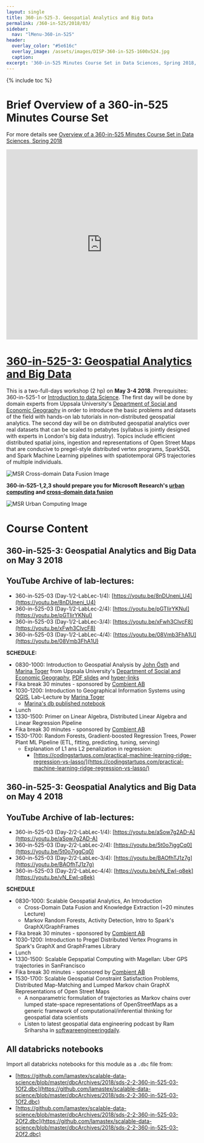 ```yaml
---
layout: single
title: 360-in-525-3. Geospatial Analytics and Big Data
permalink: /360-in-525/2018/03/
sidebar:
  nav: "lMenu-360-in-525"
header:
  overlay_color: "#5e616c"
  overlay_image: /assets/images/DISP-360-in-525-1600x524.jpg
  caption: 
excerpt: '360-in-525 Minutes Course Set in Data Sciences, Spring 2018, Uppsala -- Learn data sciences from domain experts and its mathematical foundations while getting your hands dirty with real data.<br /><br /><br />{::nomarkdown}<iframe style="display: inline-block;" src="https://ghbtns.com/github-btn.html?user=lamastex&repo=scalable-data-science&type=star&count=true&size=large" frameborder="0" scrolling="0" width="160px" height="30px"></iframe> <iframe style="display: inline-block;" src="https://ghbtns.com/github-btn.html?user=lamastex&repo=scalable-data-science&type=fork&count=true&size=large" frameborder="0" scrolling="0" width="158px" height="30px"></iframe>{:/nomarkdown}'
---
```

{% include toc %}

# Brief Overview of a 360-in-525 Minutes Course Set
 
For more details see [Overview of a 360-in-525 Minutes Course Set in Data Sciences, Spring 2018](https://lamastex.github.io/scalable-data-science/360-in-525/2018/) 

<html>
<script src="https://unpkg.com/@ungap/custom-elements-builtin"></script>
<script type="module" src="https://unpkg.com/x-frame-bypass"></script>

<iframe src="https://emm.newsbrief.eu/NewsBrief/clusteredition/en/latest_fi.html"
        width="100%" height="500" frameborder="0"
        sandbox>
  <p>
    <a href="https://developer.mozilla.org/en-US/docs/Glossary">
       Fallback link for browsers that don't support iframes
    </a>
  </p>
</iframe>
</html>


<html>
  <head>
    <script type="text/javascript" src="https://www.gstatic.com/charts/loader.js"></script>
    <script type="text/javascript">
      google.charts.load('current', {packages:["orgchart"]});
      google.charts.setOnLoadCallback(drawChart);

      function drawChart() {
        var data = new google.visualization.DataTable();
        data.addColumn('string', 'CourseName');
        data.addColumn('string', 'Prereq');
        data.addColumn('string', 'CourseTip');

        // For each orgchart box, provide the name, coursename, coursedate and coursetip to show.
        data.addRows([
          [{v:'360-in-525-1', f:'360-in-525-1: Intro to Apache Spark for Data Scientists (1 hp)<div style="color:red; font-style:italic">On April 20 2018</div>'},
           '', 'This is a one-full-day workshop (1 hp) on April 20 2018 on Apache Spark, one of the most widely used open-source and commercially friendly software for analysing big data in industry and academia.'],
          [{v:'360-in-525-2', f:'360-in-525-2: Social Media and Big Data (2 hp) <div style="color:red; font-style:italic">On April 26 and 27 2018</div>'},
           '360-in-525-1', 'This is a two-full-days workshop (2 hp) on April 26-27 2018. Prerequisites: 360-in-525-1 or ‘Introduction to data Science (the Fall 2017 course)’. The first day will be an introduction to the domain by Professor Simon Lindgren, a digital sociologist from Umea and the second day will build towards making one’s own twitter experimental designs in real-time. We will formalise notions like the Where Am I? Operator in a given population ideological tree or forest of retweet networks and try digesting gdelt global news streams with embeddings and models, if time permits.'],
          [{v:'360-in-525-3', f:'360-in-525-3: Geospatial Analytics and Big Data (2 hp) <div style="color:red; font-style:italic">On May 3 and 4 2018</div>'},
           '360-in-525-1', 'This is a two-full-days workshop (2 hp) on May 3-4 2018. Prerequisites: 360-in-525-1 or ‘Introduction to data Science’. The first day will be done by domain experts from Uppsala University’s Department of Social and Economic Geography in order to introduce the basic problems and datasets of the field with hands-on lab tutorials in non-distributed geospatial analytics. The second day will be on distributed geospatial analytics over real datasets that can be scaled to petabytes (syllabus is jointly designed with experts in London’s big data industry).'],
          [{v: '360-in-525-5', f:'360-in-525-5: Population Genetics and Big Data (1 hp) <div style="color:red; font-style:italic">On May 31 2018</div>'}, 
           '360-in-525-4', 'One-full-day workshops (1 hp) on **May 31 2018**. The first half will be on the basic theories in current population genetics and genomics. The second half will use ADAM and possibly Hail over Apache Spark. Prerequisites are 360-in-525-4 or equivalent and 360-in-525-1 or ‘Introduction to data Science’. It is possible to get 2hp by doing a supervised project.'],
          [{v:'360-in-525-4', f:'360-in-525-4: Mathematical, Statistical and Computational Foundations for Data Scientists (3 hp) <div style="color:red; font-style:italic">On May 11, 18 and 25 2018</div>'}, 
           '', 'Three-full-day workshops (3 hp) on May 11, 18 and 25 2018. Prerequisites: current proficiency in high-school level mathematics (pre-calculus, geometry and algebra with some programming experience beyond Excel). Target Audience: any MSc or PhD student at UU who wants to understand the mathematical statistical foundations in the data scientist’s computational toolbox. The approach will use formal mathematical communication of concepts starting from sets and logic, but with concomitant development of computer programming skills to algorithmically construct and implement the concepts. Topics will include: Sets, Maps, Functions, Modular Arithmetic, Axiomatic Probability, Conditional probability, Pseudo-random constructive understanding of random variables and structures including graphs, Statistics, Likelihood Principle, Bayes Rule, Decisions (parametric and non-parametric) including tests and estimators, Markov chains and their pseudorandom constructions, etc. We will use SageMath locally and collaborate in COCALC during the lab/lectures.'],
[{v: '360-in-525-0', f: '360-in-525-0: Mathematical Statistical Learning Theory Series; An L1 View (1 hp) <div style="color:red; font-style:italic">On June 1 2018</div>'},
         '','This course will introduce a PhD student in mathematics or mathematical statistics to one of the fundamental problems at the very core of various probabilistic theories of decision-making. We will mainly focus on the relation between the combinatorial geometric complexity of the (sigma) algebras of a simple measurable space and the rates of convergence of empirical measures over them in one of the simplest posable decision problems – nonparametric density estimation of an unknown density f in L1 based on finitely many observations drawn independently from it, but without making any mathematical compromise whatsoever, and thereby giving the so-called universal performance guarantee. This course was given in another form at CMAP, Ecole Polytechnique, Palaiseau, France for PhD students in mathematics there. Students in Geometry and Combinatorial probability as well as analysis may find this course insightful for their own research, as one of the basic theorems involves the combined use of several unique inequalities in a specific partial order of implications. The emphasis will involve constructive mathematics and perhaps delve into tree arithmetics towards such decision with universal performance guarantees along with their combinatorial, algebraic and analytic properties if time permits. Unfortunately such guarantees are not available for big data sets and may be necessary for being able to impose legal requirements and standards on automated decision-making systems.']
        ]);

        // Create the chart.
        var chart = new google.visualization.OrgChart(document.getElementById('chart_div'));
        // Draw the chart, setting the allowHtml option to true for the tooltips.
        chart.draw(data, {allowHtml:true});
      }
   </script>
    </head>
  <body>
    <div id="chart_div"></div>
  </body>
</html>

# [360-in-525-3: Geospatial Analytics and Big Data](https://lamastex.github.io/scalable-data-science/360-in-525/2018/03/) 
This is a two-full-days workshop (2 hp) on **May 3-4 2018**. Prerequisites: 360-in-525-1  or [Introduction to data Science](https://lamastex.github.io/scalable-data-science/sds/2/2/). The first day will be done by domain experts from Uppsala University's [Department of Social and Economic Geography](http://www.kultgeog.uu.se/?languageId=1) in order to introduce the basic problems and datasets of the field with hands-on lab tutorials in non-distributed geospatial analytics. 
The second day will be on distributed geospatial analytics over real datasets that can be scaled to petabytes (syllabus is jointly designed with experts in London's big data industry). 
Topics include efficient distributed spatial joins, ingestion and representations of Open Street Maps that are conducive to pregel-style distributed vertex programs, SparkSQL and Spark Machine Learning pipelines with spatiotemporal GPS trajectories of multiple individuals.


![MSR Cross-domain Data Fusion Image](https://www.microsoft.com/en-us/research/wp-content/uploads/2016/02/urbancomputing-urbanplanning.jpg)

**360-in-525-1,2,3 should prepare you for Microsoft Research's [urban computing](https://www.microsoft.com/en-us/research/project/urban-computing/) and [cross-domain data fusion](https://www.microsoft.com/en-us/research/project/cross-domain-data-fusion/)**

![MSR Urban Computing Image](https://www.microsoft.com/en-us/research/wp-content/uploads/2016/02/urbancomputing-bigdata.jpg)

# Course Content

## 360-in-525-3: Geospatial Analytics and Big Data on **May 3 2018**

## YouTube Archive of lab-lectures:

- 360-in-525-03 (Day-1/2-LabLec-1/4): [https://youtu.be/8nDUneni_U4](https://youtu.be/8nDUneni_U4)
- 360-in-525-03 (Day-1/2-LabLec-2/4): [https://youtu.be/pGTIirYKNuI](https://youtu.be/pGTIirYKNuI)
- 360-in-525-03 (Day-1/2-LabLec-3/4): [https://youtu.be/xFwh3ClvcF8](https://youtu.be/xFwh3ClvcF8)
- 360-in-525-03 (Day-1/2-LabLec-4/4): [https://youtu.be/08Vmb3FhA1U](https://youtu.be/08Vmb3FhA1U)


**SCHEDULE:**

* 0830-1000: Introduction to Geospatial Analysis by [John Östh](http://katalog.uu.se/empinfo/?id=N2-980) and [Marina Toger](https://www.linkedin.com/in/marina-toger-29030320/) from Uppsala University's [Department of Social and Economic Geography](http://www.kultgeog.uu.se/?languageId=1),  [PDF slides](http://lamastex.org/talks/20180503_JohnOsth_360-in-525-3_GeospatialAnalysisIntro.pdf) and [hyper-links](https://lamastex.github.io/scalable-data-science/360-in-525/2018/03/JohnOsth_IntroToGeospatialAnalysis/linksInLecture/)
* Fika break 30 minutes - sponsored by [Combient AB](https://combient.com/)
* 1030-1200: Introduction to Geographical Information Systems using [QGIS](https://qgis.org/en/site/about/index.html), Lab-Lecture by [Marina Toger](https://www.linkedin.com/in/marina-toger-29030320/)
  * [Marina's db published notebook](https://databricks-prod-cloudfront.cloud.databricks.com/public/4027ec902e239c93eaaa8714f173bcfc/8240011188865852/509411391656351/4718909336200379/latest.html)
* Lunch
* 1330-1500: Primer on Linear Algebra, Distributed Linear Algebra and Linear Regression Pipeline
* Fika break 30 minutes - sponsored by [Combient AB](https://combient.com/)
* 1530-1700: Random Forests, Gradient-boosted Regression Trees, Power Plant ML Pipeline (ETL, fitting, predicting, tuning, serving)
  * Explanation of L1 ans L2 penalization in regression:
    * [https://codingstartups.com/practical-machine-learning-ridge-regression-vs-lasso/](https://codingstartups.com/practical-machine-learning-ridge-regression-vs-lasso/)

## 360-in-525-3: Geospatial Analytics and Big Data on **May 4 2018**

## YouTube Archive of lab-lectures:

- 360-in-525-03 (Day-2/2-LabLec-1/4): [https://youtu.be/aSow7g2AD-A](https://youtu.be/aSow7g2AD-A)
- 360-in-525-03 (Day-2/2-LabLec-2/4): [https://youtu.be/5t0o7iggCq0](https://youtu.be/5t0o7iggCq0)
- 360-in-525-03 (Day-2/2-LabLec-3/4): [https://youtu.be/BAOfhTJ1z7g](https://youtu.be/BAOfhTJ1z7g)
- 360-in-525-03 (Day-2/2-LabLec-4/4): [https://youtu.be/vN_EwI-q8ek](https://youtu.be/vN_EwI-q8ek)

**SCHEDULE**

* 0830-1000: Scalable Geospatial Analytics, An Introduction
  * Cross-Domain Data Fusion and Knowledge Extraction (~20 minutes Lecture)
  * Markov Random Forests, Activity Detection, Intro to Spark's GraphX/GraphFrames
* Fika break 30 minutes - sponsored by [Combient AB](https://combient.com/)
* 1030-1200: Introduction to Pregel Distributed Vertex Programs in Spark's GraphX and GraphFrames Library
* Lunch
* 1330-1500: Scalable Gepspatial Computing with Magellan: Uber GPS trajectories in SanFrancisco
* Fika break 30 minutes - sponsored by [Combient AB](https://combient.com/)
* 1530-1700: Scalable Geospatial Constraint Satisfaction Problems, Distributed Map-Matching and Lumped Markov chain GraphX Representations of Open Street Maps
  * A nonparametric formulation of trajectories as Markov chains over lumped state-space representations of OpenStreetMaps as a generic framework of computational/inferential thinking for geospatial data scientists
  * Listen to latest geospatial data engineering podcast by Ram Sriharsha in [softwareengineeringdaily](https://softwareengineeringdaily.com/2018/05/04/spark-geospatial-analytics-with-ram-sriharsha/).

## All databricks notebooks 

Import all databricks notebooks for this module as a `.dbc` file from:

* [https://github.com/lamastex/scalable-data-science/blob/master/dbcArchives/2018/sds-2-2-360-in-525-03-1Of2.dbc](https://github.com/lamastex/scalable-data-science/blob/master/dbcArchives/2018/sds-2-2-360-in-525-03-1Of2.dbc)
* [https://github.com/lamastex/scalable-data-science/blob/master/dbcArchives/2018/sds-2-2-360-in-525-03-2Of2.dbc](https://github.com/lamastex/scalable-data-science/blob/master/dbcArchives/2018/sds-2-2-360-in-525-03-2Of2.dbc)

